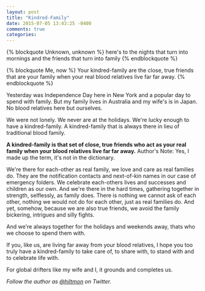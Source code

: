 ```yaml
---
layout: post
title: "Kindred-Family"
date: 2015-07-05 13:43:25 -0400
comments: true
categories: 
---
```


{% blockquote Unknown, unknown %}
here's to the nights that turn into mornings
and the friends that turn into family
{% endblockquote %}

{% blockquote Me, now %}
Your kindred-family are the close, true friends that are your family when your real blood relatives live far far away.
{% endblockquote %}

Yesterday was Independence Day here in New York and a popular day to spend with family. But my family lives in Australia and my wife's is in Japan. No blood relatives here but ourselves.

We were not lonely. We never are at the holidays. We're lucky enough to have a kindred-family. A kindred-family that is always there in lieu of traditional blood family.

**A kindred-family is that set of close, true friends who act as your real family when your blood relatives live far far away.** <span class="light">Author's Note: Yes, I made up the term, it's not in the dictionary.</span>

We're there for each-other as real family, we love and care as real families do. They are the notification contacts and next-of-kin names in our case of emergency folders. We celebrate each-others lives and successes and children as our own. And we're there in the hard times, gathering together in strength, selflessly, as family does. There is nothing we cannot ask of each other, nothing we would not do for each other, just as real families do. And yet, somehow, because we are also true friends, we avoid the family bickering, intrigues and silly fights.

And we're always together for the holidays and weekends away, thats who we choose to spend them with.

If you, like us, are living far away from your blood relatives, I hope you too truly have a kindred-family to take care of, to share with, to stand with and to celebrate life with.

For global drifters like my wife and I, it grounds and completes us.

*Follow the author as [@hiltmon](https://twitter.com/hiltmon) on Twitter.*
